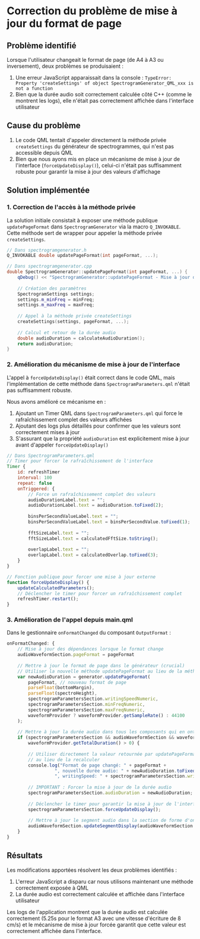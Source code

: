 # Correction du problème de mise à jour du format de page

## Problème identifié

Lorsque l'utilisateur changeait le format de page (de A4 à A3 ou inversement), deux problèmes se produisaient :

1. Une erreur JavaScript apparaissait dans la console : `TypeError: Property 'createSettings' of object SpectrogramGenerator_QML_xxx is not a function`
2. Bien que la durée audio soit correctement calculée côté C++ (comme le montrent les logs), elle n'était pas correctement affichée dans l'interface utilisateur

## Cause du problème

1. Le code QML tentait d'appeler directement la méthode privée `createSettings` du générateur de spectrogrammes, qui n'est pas accessible depuis QML
2. Bien que nous ayons mis en place un mécanisme de mise à jour de l'interface (`forceUpdateDisplay()`), celui-ci n'était pas suffisamment robuste pour garantir la mise à jour des valeurs d'affichage

## Solution implémentée

### 1. Correction de l'accès à la méthode privée

La solution initiale consistait à exposer une méthode publique `updatePageFormat` dans `SpectrogramGenerator` via la macro `Q_INVOKABLE`. Cette méthode sert de wrapper pour appeler la méthode privée `createSettings`.

```cpp
// Dans spectrogramgenerator.h
Q_INVOKABLE double updatePageFormat(int pageFormat, ...);

// Dans spectrogramgenerator.cpp 
double SpectrogramGenerator::updatePageFormat(int pageFormat, ...) {
    qDebug() << "SpectrogramGenerator::updatePageFormat - Mise à jour du format de page:" << pageFormat;
    
    // Création des paramètres
    SpectrogramSettings settings;
    settings.m_minFreq = minFreq;
    settings.m_maxFreq = maxFreq;
    
    // Appel à la méthode privée createSettings
    createSettings(settings, pageFormat, ...);
    
    // Calcul et retour de la durée audio
    double audioDuration = calculateAudioDuration();
    return audioDuration;
}
```

### 2. Amélioration du mécanisme de mise à jour de l'interface

L'appel à `forceUpdateDisplay()` était correct dans le code QML, mais l'implémentation de cette méthode dans `SpectrogramParameters.qml` n'était pas suffisamment robuste.

Nous avons amélioré ce mécanisme en :

1. Ajoutant un Timer QML dans `SpectrogramParameters.qml` qui force le rafraîchissement complet des valeurs affichées
2. Ajoutant des logs plus détaillés pour confirmer que les valeurs sont correctement mises à jour
3. S'assurant que la propriété `audioDuration` est explicitement mise à jour avant d'appeler `forceUpdateDisplay()`

```qml
// Dans SpectrogramParameters.qml
// Timer pour forcer le rafraîchissement de l'interface
Timer {
    id: refreshTimer
    interval: 100
    repeat: false
    onTriggered: {
        // Force un rafraîchissement complet des valeurs
        audioDurationLabel.text = "";
        audioDurationLabel.text = audioDuration.toFixed(2);
        
        binsPerSecondValueLabel.text = "";
        binsPerSecondValueLabel.text = binsPerSecondValue.toFixed(1);
        
        fftSizeLabel.text = "";
        fftSizeLabel.text = calculatedFftSize.toString();
        
        overlapLabel.text = "";
        overlapLabel.text = calculatedOverlap.toFixed(3);
    }
}

// Fonction publique pour forcer une mise à jour externe
function forceUpdateDisplay() {
    updateCalculatedParameters();
    // Déclencher le timer pour forcer un rafraîchissement complet
    refreshTimer.restart();
}
```

### 3. Amélioration de l'appel depuis main.qml

Dans le gestionnaire `onFormatChanged` du composant `OutputFormat` :

```qml
onFormatChanged: {
    // Mise à jour des dépendances lorsque le format change
    audioWaveformSection.pageFormat = pageFormat
    
    // Mettre à jour le format de page dans le générateur (crucial)
    // Utiliser la nouvelle méthode updatePageFormat au lieu de la méthode privée createSettings
    var newAudioDuration = generator.updatePageFormat(
        pageFormat, // nouveau format de page
        parseFloat(bottomMargin),
        parseFloat(spectroHeight),
        spectrogramParametersSection.writingSpeedNumeric,
        spectrogramParametersSection.minFreqNumeric,
        spectrogramParametersSection.maxFreqNumeric,
        waveformProvider ? waveformProvider.getSampleRate() : 44100
    );
    
    // Mettre à jour la durée audio dans tous les composants qui en ont besoin
    if (spectrogramParametersSection && audioWaveformSection && waveformProvider && 
        waveformProvider.getTotalDuration() > 0) {
        
        // Utiliser directement la valeur retournée par updatePageFormat
        // au lieu de la recalculer
        console.log("Format de page changé: " + pageFormat + 
                  ", nouvelle durée audio: " + newAudioDuration.toFixed(2) + "s" +
                  ", writingSpeed: " + spectrogramParametersSection.writingSpeedNumeric + " cm/s");
        
        // IMPORTANT : Forcer la mise à jour de la durée audio
        spectrogramParametersSection.audioDuration = newAudioDuration;
        
        // Déclencher le timer pour garantir la mise à jour de l'interface
        spectrogramParametersSection.forceUpdateDisplay();
        
        // Mettre à jour le segment audio dans la section de forme d'onde
        audioWaveformSection.updateSegmentDisplay(audioWaveformSection.cursorPosition);
    }
}
```

## Résultats

Les modifications apportées résolvent les deux problèmes identifiés :
1. L'erreur JavaScript a disparu car nous utilisons maintenant une méthode correctement exposée à QML
2. La durée audio est correctement calculée et affichée dans l'interface utilisateur

Les logs de l'application montrent que la durée audio est calculée correctement (5.25s pour le format A3 avec une vitesse d'écriture de 8 cm/s) et le mécanisme de mise à jour forcée garantit que cette valeur est correctement affichée dans l'interface.
